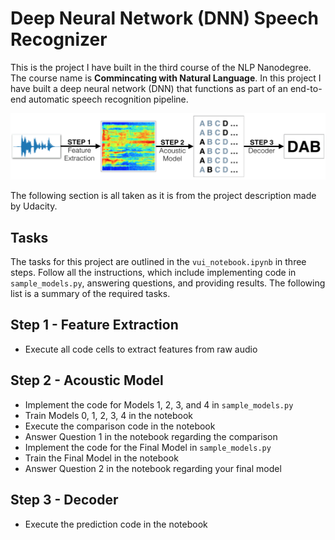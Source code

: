 # Deep Neural Network (DNN) Speech Recognizer

This is the project I have built in the third course of the NLP Nanodegree. The course name is **Commincating with Natural Language**. In this project I have built a deep neural network (DNN) that functions as part of an end-to-end automatic speech recognition pipeline.

![](images/pipeline.png)

The following section is all taken as it is from the project description made by Udacity.

## Tasks

The tasks for this project are outlined in the `vui_notebook.ipynb` in three steps. Follow all the instructions, which include implementing code in `sample_models.py`, answering questions, and providing results. The following list is a summary of the required tasks.

## Step 1 - Feature Extraction

* Execute all code cells to extract features from raw audio

## Step 2 - Acoustic Model

* Implement the code for Models 1, 2, 3, and 4 in `sample_models.py`
* Train Models 0, 1, 2, 3, 4 in the notebook
* Execute the comparison code in the notebook
* Answer Question 1 in the notebook regarding the comparison
* Implement the code for the Final Model in `sample_models.py`
* Train the Final Model in the notebook
* Answer Question 2 in the notebook regarding your final model

## Step 3 - Decoder

* Execute the prediction code in the notebook
